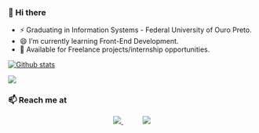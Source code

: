 ### 👋 Hi there 

- ⚡ Graduating in Information Systems - Federal University of Ouro Preto.
- 😄 I’m currently learning Front-End Development.   
- 💬 Available for Freelance projects/internship opportunities.

[![Github stats](https://github-readme-stats.vercel.app/api?username=Lucashmcastro&count_private=true&show_icons=true&hide_border=true&theme=tokyonight)](https://github.com/Lucashmcastro/github-readme-stats)

<a href="https://github-readme-stats.anuraghazra1.vercel.app/api/top-langs/?username=Lucashmcastro">
  <img align="center" src="https://github-readme-stats.anuraghazra1.vercel.app/api/top-langs/?username=Lucashmcastro&layout=compact&theme=radical" />
</a>

### 📫 Reach me at 

<p align="center">
    <a href="https://github.com/Lucashmcastro">
        <img  src="https://img.shields.io/badge/github-%23100000.svg?&style=for-the-badge&logo=github&logoColor=white&link=mailto:https://github.com/Lucashmcastro">
    </a>
    &nbsp;&nbsp;&nbsp;&nbsp;&nbsp;&nbsp;&nbsp;&nbsp;&nbsp;
    <a href="https://www.linkedin.com/in/lucashmcastro/">
        <img src="https://img.shields.io/badge/linkedin-%230077B5.svg?&style=for-the-badge&logo=linkedin&logoColor=white&link=mailto:https://www.linkedin.com/in/lucashmcastro/">
    </a>
</p>

<p align="center"> 
